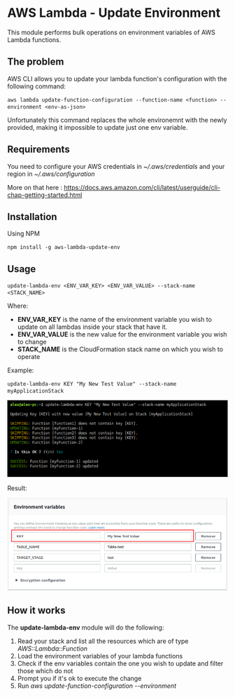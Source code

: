 # AWS Lambda - Update Environment

This module performs bulk operations on environment variables of AWS Lambda functions.

## The problem

AWS CLI allows you to update your lambda function's configuration with the following command:

```
aws lambda update-function-configuration --function-name <function> --environment <env-as-json>
```

Unfortunately this command replaces the whole environemnt with the newly provided, making it impossible to update 
just one env variable.

## Requirements

You need to configure your AWS credentials in *~/.aws/credentials* and your region in *~/.aws/configuration*

More on that here : https://docs.aws.amazon.com/cli/latest/userguide/cli-chap-getting-started.html

## Installation

Using NPM

```
npm install -g aws-lambda-update-env
```

## Usage

```
update-lambda-env <ENV_VAR_KEY> <ENV_VAR_VALUE> --stack-name <STACK_NAME>
```

Where:
 
 * **ENV_VAR_KEY** is the name of the environment variable you wish to update on all lambdas inside your stack that have it.
 * **ENV_VAR_VALUE** is the new value for the environment variable you wish to change
 * **STACK_NAME** is the CloudFormation stack name on which you wish to operate

Example:

```
update-lambda-env KEY "My New Test Value" --stack-name myApplicationStack
```

![Alt text](images/example2.png?raw=true "Example 2")

Result:

![Alt text](images/example1.png?raw=true "Example 1")

## How it works

The **update-lambda-env** module will do the following:

1) Read your stack and list all the resources which are of type *AWS::Lambda::Function*
2) Load the environment variables of your lambda functions
3) Check if the env variables contain the one you wish to update and filter those which do not
4) Prompt you if it's ok to execute the change
5) Run *aws update-function-configuration --environment <modified-env-as-json>* 

